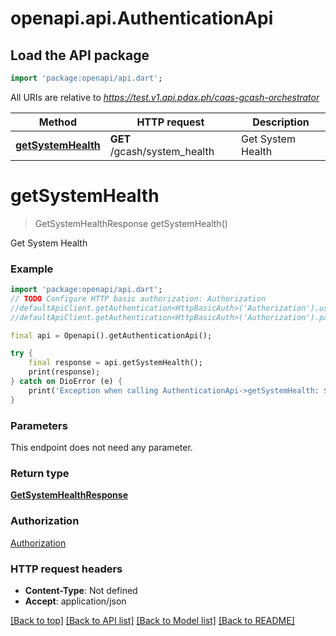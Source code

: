 # openapi.api.AuthenticationApi

## Load the API package
```dart
import 'package:openapi/api.dart';
```

All URIs are relative to *https://test.v1.api.pdax.ph/caas-gcash-orchestrator*

Method | HTTP request | Description
------------- | ------------- | -------------
[**getSystemHealth**](AuthenticationApi.md#getsystemhealth) | **GET** /gcash/system_health | Get System Health


# **getSystemHealth**
> GetSystemHealthResponse getSystemHealth()

Get System Health

### Example
```dart
import 'package:openapi/api.dart';
// TODO Configure HTTP basic authorization: Authorization
//defaultApiClient.getAuthentication<HttpBasicAuth>('Authorization').username = 'YOUR_USERNAME'
//defaultApiClient.getAuthentication<HttpBasicAuth>('Authorization').password = 'YOUR_PASSWORD';

final api = Openapi().getAuthenticationApi();

try {
    final response = api.getSystemHealth();
    print(response);
} catch on DioError (e) {
    print('Exception when calling AuthenticationApi->getSystemHealth: $e\n');
}
```

### Parameters
This endpoint does not need any parameter.

### Return type

[**GetSystemHealthResponse**](GetSystemHealthResponse.md)

### Authorization

[Authorization](../README.md#Authorization)

### HTTP request headers

 - **Content-Type**: Not defined
 - **Accept**: application/json

[[Back to top]](#) [[Back to API list]](../README.md#documentation-for-api-endpoints) [[Back to Model list]](../README.md#documentation-for-models) [[Back to README]](../README.md)

